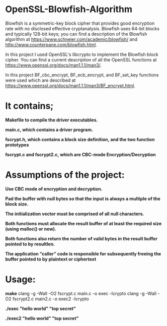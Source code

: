 # OpenSSL-Blowfish-Algorithm

Blowfish is a symmetric-key block cipher that provides good encryption rate with no disclosed effective cryptanalysis. Blowfish uses 64-bit blocks and typically 128-bit keys; you can find a description of the Blowfish algorithm at https://www.schneier.com/academic/blowfish/ and http://www.counterpane.com/blowfish.html.

In this project I used OpenSSL's libcrypto to implement the Blowfish block cipher. You can find a current description of all the OpenSSL functions at https://www.openssl.org/docs/man1.1.1/man3/.

In this project BF_cbc_encrypt, BF_ecb_encrypt, and BF_set_key functions were used which are described at https://www.openssl.org/docs/man1.1.1/man3/BF_encrypt.html.

# It contains;

**Makefile to compile the driver executables.**

**main.c, which contains a driver program.**

**fscrypt.h, which contains a block size definition, and the two function prototypes**

**fscrypt.c and fscrypt2.c, which are CBC-mode Encryption/Decryption**

# Assumptions of the project:

**Use CBC mode of encryption and decryption.**

**Pad the buffer with null bytes so that the input is always a multiple of the block size.**

**The initialization vector must be comprised of all null characters.**

**Both functions must allocate the result buffer of at least the required size (using malloc() or new).**

**Both functions also return the number of valid bytes in the result buffer pointed to by resultlen.**

**The application “caller” code is responsible for subsequently freeing the buffer pointed to by plaintext or ciphertext**

# Usage:
**make**
clang -g -Wall -O2 fscrypt.c main.c -o exec -lcrypto
clang -g -Wall -O2 fscrypt2.c main2.c -o exec2 -lcrypto

**./exec "hello world" "top secret"**

**./exec2 "hello world" "top secret"**

